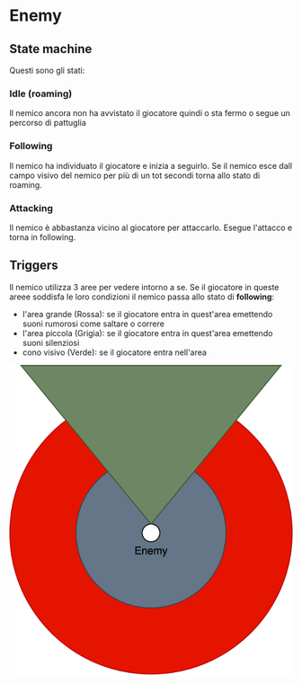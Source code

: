 # Enemy

## State machine
Questi sono gli stati:
### Idle (roaming)
Il nemico ancora non ha avvistato il giocatore quindi o sta fermo o segue un percorso di pattuglia
### Following
Il nemico ha individuato il giocatore e inizia a seguirlo. Se il nemico esce dall campo visivo del nemico per più di un tot secondi torna allo stato di roaming.
### Attacking
Il nemico è abbastanza vicino al giocatore per attaccarlo. Esegue l'attacco e torna in following.


## Triggers
Il nemico utilizza 3 aree per vedere intorno a se. Se il giocatore in queste areee soddisfa le loro condizioni il nemico passa allo stato di **following**:
- l'area grande (Rossa): se il giocatore entra in quest'area emettendo suoni rumorosi come saltare o correre 
- l'area piccola (Grigia): se il giocatore entra in quest'area emettendo suoni silenziosi
- cono visivo (Verde): se il giocatore entra nell'area




![image](/DevGuide/images/EnemyTriggerZone.drawio.svg)
